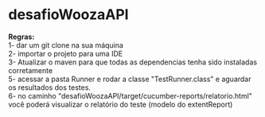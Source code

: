 # desafioWoozaAPI

<strong>Regras:</strong> <br>
1- dar um git clone na sua máquina <br>
2- importar o projeto para uma IDE <br>
3- Atualizar o maven para que todas as dependencias tenha sido instaladas corretamente <br>
5- acessar a pasta Runner e rodar a classe "TestRunner.class" e aguardar os resultados dos testes. <br>
6- no caminho "desafioWoozaAPI/target/cucumber-reports/relatorio.html" você poderá visualizar o relatório do teste (modelo do extentReport)
